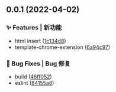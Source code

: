 ## 0.0.1 (2022-04-02)


### ✨ Features | 新功能

* html insert ([1c134d8](https://gitee.com/Y_onghu/template-chrome-extension/commit/1c134d8))
* template-chrome-extension ([6a94c97](https://gitee.com/Y_onghu/template-chrome-extension/commit/6a94c97))


### 🐛 Bug Fixes | Bug 修复

* build ([46ff052](https://gitee.com/Y_onghu/template-chrome-extension/commit/46ff052))
* eslint ([84155a8](https://gitee.com/Y_onghu/template-chrome-extension/commit/84155a8))



